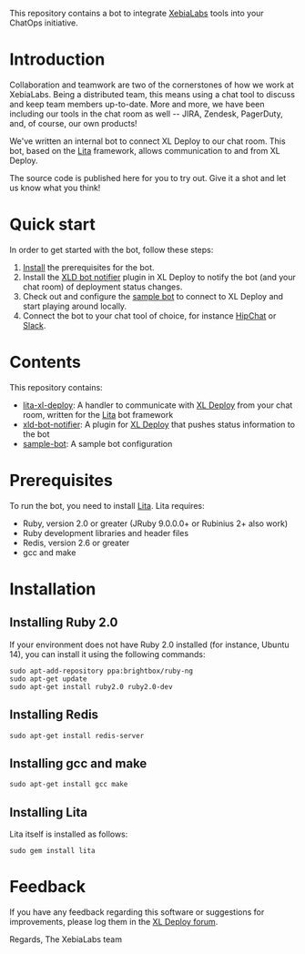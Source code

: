 This repository contains a bot to integrate [XebiaLabs](https://www.xebialabs.com) tools into your ChatOps initiative.

# Introduction

Collaboration and teamwork are two of the cornerstones of how we work at XebiaLabs. Being a distributed team, this means using a chat tool to discuss and keep team members up-to-date. More and more, we have been including our tools in the chat room as well -- JIRA, Zendesk, PagerDuty, and, of course, our own products!

We've written an internal bot to connect XL Deploy to our chat room. This bot, based on the [Lita](http://www.lita.io) framework, allows communication to and from XL Deploy.

The source code is published here for you to try out. Give it a shot and let us know what you think!

# Quick start

In order to get started with the bot, follow these steps:

1. [Install](README.md#installation) the prerequisites for the bot.
2. Install the [XLD bot notifier](xld-bot-notifier) plugin in XL Deploy to notify the bot (and your chat room) of deployment status changes.
3. Check out and configure the [sample bot](sample-bot) to connect to XL Deploy and start playing around locally.
4. Connect the bot to your chat tool of choice, for instance [HipChat](sample-bot/README.md#connecting-to-hipchat) or [Slack](sample-bot/README.md#connecting-to-slack).

# Contents

This repository contains:

* [lita-xl-deploy](lita-xl-deploy): A handler to communicate with [XL Deploy](https://www.xebialabs.com/products/xl-deploy) from your chat room, written for the [Lita](http://www.lita.io) bot framework
* [xld-bot-notifier](xld-bot-notifier): A plugin for [XL Deploy](https://www.xebialabs.com/products/xl-deploy) that pushes status information to the bot
* [sample-bot](sample-bot): A sample bot configuration

# Prerequisites

To run the bot, you need to install [Lita](https://docs.lita.io/getting-started/). Lita requires:

* Ruby, version 2.0 or greater (JRuby 9.0.0.0+ or Rubinius 2+ also work)
* Ruby development libraries and header files
* Redis, version 2.6 or greater
* gcc and make

# Installation

## Installing Ruby 2.0

If your environment does not have Ruby 2.0 installed (for instance, Ubuntu 14), you can install it using the following commands:

```
sudo apt-add-repository ppa:brightbox/ruby-ng
sudo apt-get update
sudo apt-get install ruby2.0 ruby2.0-dev
```

## Installing Redis

```
sudo apt-get install redis-server
```

## Installing gcc and make

```
sudo apt-get install gcc make
```

## Installing Lita

Lita itself is installed as follows:

```
sudo gem install lita
```

# Feedback

If you have any feedback regarding this software or suggestions for improvements, please log them in the [XL Deploy forum](https://support.xebialabs.com/hc/en-us/community/topics/200267485-XL-Deploy).

Regards,
The XebiaLabs team
